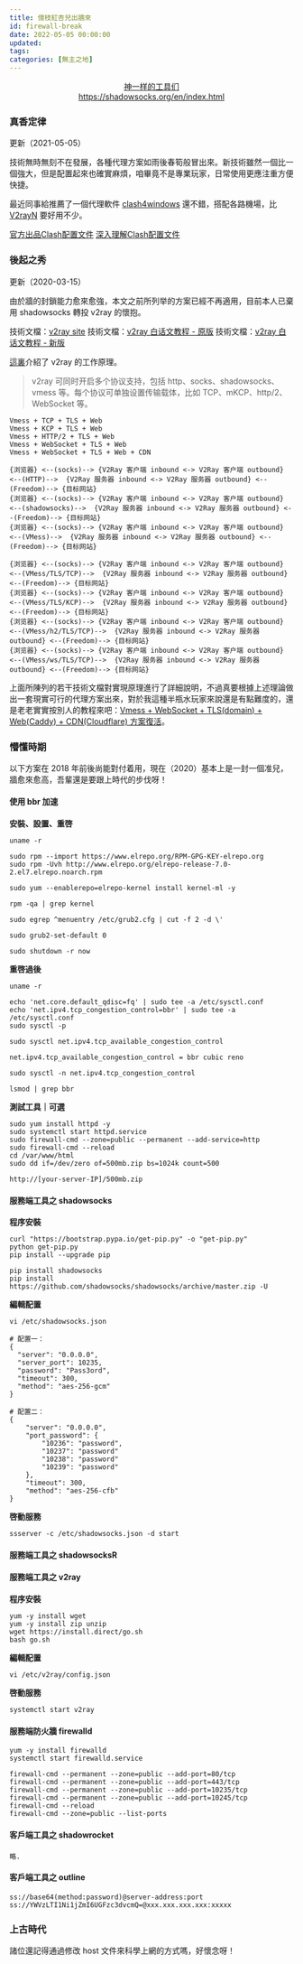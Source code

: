 ```yaml
---
title: 億枝紅杏兒出牆來
id: firewall-break
date: 2022-05-05 00:00:00
updated:
tags:
categories: [無主之地]
---
```


<center><a href="https://www.v2ray.com/awesome/tools.html">神一样的工具们</a></center>
<center><a href="https://shadowsocks.org/en/index.html">https://shadowsocks.org/en/index.html</a></center>

<!--more-->

### 真香定律

更新（2021-05-05）

技術無時無刻不在發展，各種代理方案如雨後春筍般冒出來。新技術雖然一個比一個強大，但是配置起來也確實麻煩，咱畢竟不是專業玩家，日常使用更應注重方便快捷。

最近同事給推薦了一個代理軟件 [clash4windows](https://github.com/Fndroid/clash_for_windows_pkg) 還不錯，搭配各路機場，比 [V2rayN](https://github.com/2dust/v2rayN) 要好用不少。

[官方出品Clash配置文件](https://github.com/Dreamacro/clash/wiki/configuration)
[深入理解Clash配置文件](https://v2raytech.com/deep-in-clash-config-file/)

### 後起之秀

更新（2020-03-15）

由於牆的封鎖能力愈來愈強，本文之前所列举的方案已經不再適用，目前本人已棄用 shadowsocks 轉投 v2ray 的懷抱。

技術文檔：[v2ray site](https://www.v2ray.com/)
技術文檔：[v2ray 白话文教程 - 原版](https://toutyrater.github.io/)
技術文檔：[v2ray 白话文教程 - 新版](https://guide.v2fly.org/)

[這裏](https://guide.v2fly.org/basics/vmess.html#%E5%8E%9F%E7%90%86%E7%AE%80%E6%9E%90)介紹了 v2ray 的工作原理。

> v2ray 可同时开启多个协议支持，包括 http、socks、shadowsocks、vmess 等。每个协议可单独设置传输载体，比如 TCP、mKCP、http/2、WebSocket 等。

```
Vmess + TCP + TLS + Web
Vmess + KCP + TLS + Web
Vmess + HTTP/2 + TLS + Web
Vmess + WebSocket + TLS + Web
Vmess + WebSocket + TLS + Web + CDN
```

```
{浏览器} <--(socks)--> {V2Ray 客户端 inbound <-> V2Ray 客户端 outbound} <--(HTTP)-->  {V2Ray 服务器 inbound <-> V2Ray 服务器 outbound} <--(Freedom)--> {目标网站}
{浏览器} <--(socks)--> {V2Ray 客户端 inbound <-> V2Ray 客户端 outbound} <--(shadowsocks)-->  {V2Ray 服务器 inbound <-> V2Ray 服务器 outbound} <--(Freedom)--> {目标网站}
{浏览器} <--(socks)--> {V2Ray 客户端 inbound <-> V2Ray 客户端 outbound} <--(VMess)-->  {V2Ray 服务器 inbound <-> V2Ray 服务器 outbound} <--(Freedom)--> {目标网站}

{浏览器} <--(socks)--> {V2Ray 客户端 inbound <-> V2Ray 客户端 outbound} <--(VMess/TLS/TCP)-->  {V2Ray 服务器 inbound <-> V2Ray 服务器 outbound} <--(Freedom)--> {目标网站}
{浏览器} <--(socks)--> {V2Ray 客户端 inbound <-> V2Ray 客户端 outbound} <--(VMess/TLS/KCP)-->  {V2Ray 服务器 inbound <-> V2Ray 服务器 outbound} <--(Freedom)--> {目标网站}
{浏览器} <--(socks)--> {V2Ray 客户端 inbound <-> V2Ray 客户端 outbound} <--(VMess/h2/TLS/TCP)-->  {V2Ray 服务器 inbound <-> V2Ray 服务器 outbound} <--(Freedom)--> {目标网站}
{浏览器} <--(socks)--> {V2Ray 客户端 inbound <-> V2Ray 客户端 outbound} <--(VMess/ws/TLS/TCP)-->  {V2Ray 服务器 inbound <-> V2Ray 服务器 outbound} <--(Freedom)--> {目标网站}
```

上面所陳列的若干技術文檔對實現原理進行了詳細說明，不過真要根據上述理論做出一套現實可行的代理方案出來，對於我這種半瓶水玩家來說還是有點難度的，還是老老實實按別人的教程來吧：[Vmess + WebSocket + TLS(domain) + Web(Caddy) + CDN(Cloudflare) 方案復活](http://iqotom.com/?p=1327)。

### 懵懂時期

以下方案在 2018 年前後尚能對付着用，現在（2020）基本上是一封一個准兒，牆愈來愈高，吾輩還是要跟上時代的步伐呀！

#### 使用 bbr 加速

**安裝、設置、重啓**
```
uname -r

sudo rpm --import https://www.elrepo.org/RPM-GPG-KEY-elrepo.org
sudo rpm -Uvh http://www.elrepo.org/elrepo-release-7.0-2.el7.elrepo.noarch.rpm

sudo yum --enablerepo=elrepo-kernel install kernel-ml -y

rpm -qa | grep kernel

sudo egrep ^menuentry /etc/grub2.cfg | cut -f 2 -d \'

sudo grub2-set-default 0

sudo shutdown -r now
```

**重啓過後**
```
uname -r

echo 'net.core.default_qdisc=fq' | sudo tee -a /etc/sysctl.conf
echo 'net.ipv4.tcp_congestion_control=bbr' | sudo tee -a /etc/sysctl.conf
sudo sysctl -p

sudo sysctl net.ipv4.tcp_available_congestion_control

net.ipv4.tcp_available_congestion_control = bbr cubic reno

sudo sysctl -n net.ipv4.tcp_congestion_control

lsmod | grep bbr
```

**測試工具｜可選**
```
sudo yum install httpd -y
sudo systemctl start httpd.service
sudo firewall-cmd --zone=public --permanent --add-service=http
sudo firewall-cmd --reload
cd /var/www/html
sudo dd if=/dev/zero of=500mb.zip bs=1024k count=500

http://[your-server-IP]/500mb.zip
```

#### 服務端工具之 shadowsocks

**程序安裝**
```
curl "https://bootstrap.pypa.io/get-pip.py" -o "get-pip.py"
python get-pip.py
pip install --upgrade pip

pip install shadowsocks
pip install https://github.com/shadowsocks/shadowsocks/archive/master.zip -U
```

**編輯配置**
```
vi /etc/shadowsocks.json
```

```
# 配置一：
{
  "server": "0.0.0.0",
  "server_port": 10235,
  "password": "Pass3ord",
  "timeout": 300,
  "method": "aes-256-gcm"
}
```

```
# 配置二：
{
    "server": "0.0.0.0",
    "port_password": {
        "10236": "password",
        "10237": "password"
        "10238": "password"
        "10239": "password"
    },
    "timeout": 300,
    "method": "aes-256-cfb"
}
```

**啓動服務**
```
ssserver -c /etc/shadowsocks.json -d start
```

#### 服務端工具之 shadowsocksR

#### 服務端工具之 v2ray

**程序安裝**
```
yum -y install wget
yum -y install zip unzip
wget https://install.direct/go.sh
bash go.sh
```

**編輯配置**
```
vi /etc/v2ray/config.json
```

**啓動服務**
```
systemctl start v2ray
```

#### 服務端防火牆 firewalld
```
yum -y install firewalld
systemctl start firewalld.service

firewall-cmd --permanent --zone=public --add-port=80/tcp
firewall-cmd --permanent --zone=public --add-port=443/tcp
firewall-cmd --permanent --zone=public --add-port=10235/tcp
firewall-cmd --permanent --zone=public --add-port=10245/tcp
firewall-cmd --reload
firewall-cmd --zone=public --list-ports
```

#### 客戶端工具之 shadowrocket
```
略.
```

#### 客戶端工具之 outline
```
ss://base64(method:password)@server-address:port
ss://YWVzLTI1Ni1jZmI6UGFzc3dvcmQ=@xxx.xxx.xxx.xxx:xxxxx
```

### 上古時代

諸位還記得通過修改 host 文件來科學上網的方式嗎，好懷念呀！

